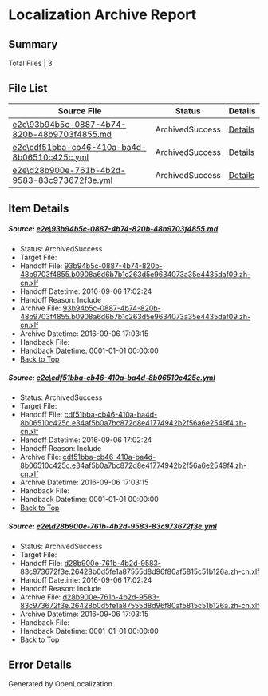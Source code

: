 # <a name='report-top'></a> Localization Archive Report

## Summary
 Total Files | 3

## File List
 Source File | Status | Details 
 ----------- | ------ | ------- 
 [e2e\93b94b5c-0887-4b74-820b-48b9703f4855.md](https://github.com/OpenLocalizationTestOrg/ol-test0/blob/16a7b817ae8c95399d4d693ca6d419d27e960f74/e2e/93b94b5c-0887-4b74-820b-48b9703f4855.md) | ArchivedSuccess | [Details](#ee1a5e59533481a8de96572a71b9685a82509b503)
 [e2e\cdf51bba-cb46-410a-ba4d-8b06510c425c.yml](https://github.com/OpenLocalizationTestOrg/ol-test0/blob/16a7b817ae8c95399d4d693ca6d419d27e960f74/e2e/cdf51bba-cb46-410a-ba4d-8b06510c425c.yml) | ArchivedSuccess | [Details](#be83f0a78a6ecaefd4bf94887f89beb24e3d18765)
 [e2e\d28b900e-761b-4b2d-9583-83c973672f3e.yml](https://github.com/OpenLocalizationTestOrg/ol-test0/blob/16a7b817ae8c95399d4d693ca6d419d27e960f74/e2e/d28b900e-761b-4b2d-9583-83c973672f3e.yml) | ArchivedSuccess | [Details](#7e254ce94840d0600e1747c55432102f4e208e016)

## Item Details
##### <a name='ee1a5e59533481a8de96572a71b9685a82509b503'></a> Source: [e2e\93b94b5c-0887-4b74-820b-48b9703f4855.md](https://github.com/OpenLocalizationTestOrg/ol-test0/blob/16a7b817ae8c95399d4d693ca6d419d27e960f74/e2e/93b94b5c-0887-4b74-820b-48b9703f4855.md)
* Status: ArchivedSuccess
* Target File: 
* Handoff File: [93b94b5c-0887-4b74-820b-48b9703f4855.b0908a6d6b7b1c263d5e9634073a35e4435daf09.zh-cn.xlf](https://github.com/OpenLocalizationTestOrg/ol-test0-handoff/blob/d95c8b3845f79affce11bab8d02fb92e74aa2216/ol-handoff/OpenLocalizationTestOrg/ol-test0-zhcn/ci/ht/93b94b5c-0887-4b74-820b-48b9703f4855.b0908a6d6b7b1c263d5e9634073a35e4435daf09.zh-cn.xlf)
* Handoff Datetime: 2016-09-06 17:02:24
* Handoff Reason: Include
* Archive File: [93b94b5c-0887-4b74-820b-48b9703f4855.b0908a6d6b7b1c263d5e9634073a35e4435daf09.zh-cn.xlf](https://github.com/OpenLocalizationTestOrg/ol-test0-handoff/blob/fb5696b4ca0a15a1bed8a2da5f44044c3c60f103/ol-archive/OpenLocalizationTestOrg/ol-test0-zhcn/ci/ht/93b94b5c-0887-4b74-820b-48b9703f4855.b0908a6d6b7b1c263d5e9634073a35e4435daf09.zh-cn.xlf)
* Archive Datetime: 2016-09-06 17:03:15
* Handback File: 
* Handback Datetime: 0001-01-01 00:00:00
* [Back to Top](#report-top)

##### <a name='be83f0a78a6ecaefd4bf94887f89beb24e3d18765'></a> Source: [e2e\cdf51bba-cb46-410a-ba4d-8b06510c425c.yml](https://github.com/OpenLocalizationTestOrg/ol-test0/blob/16a7b817ae8c95399d4d693ca6d419d27e960f74/e2e/cdf51bba-cb46-410a-ba4d-8b06510c425c.yml)
* Status: ArchivedSuccess
* Target File: 
* Handoff File: [cdf51bba-cb46-410a-ba4d-8b06510c425c.e34af5b0a7bc872d8e41774942b2f56a6e2549f4.zh-cn.xlf](https://github.com/OpenLocalizationTestOrg/ol-test0-handoff/blob/d95c8b3845f79affce11bab8d02fb92e74aa2216/ol-handoff/OpenLocalizationTestOrg/ol-test0-zhcn/ci/ht/cdf51bba-cb46-410a-ba4d-8b06510c425c.e34af5b0a7bc872d8e41774942b2f56a6e2549f4.zh-cn.xlf)
* Handoff Datetime: 2016-09-06 17:02:24
* Handoff Reason: Include
* Archive File: [cdf51bba-cb46-410a-ba4d-8b06510c425c.e34af5b0a7bc872d8e41774942b2f56a6e2549f4.zh-cn.xlf](https://github.com/OpenLocalizationTestOrg/ol-test0-handoff/blob/fb5696b4ca0a15a1bed8a2da5f44044c3c60f103/ol-archive/OpenLocalizationTestOrg/ol-test0-zhcn/ci/ht/cdf51bba-cb46-410a-ba4d-8b06510c425c.e34af5b0a7bc872d8e41774942b2f56a6e2549f4.zh-cn.xlf)
* Archive Datetime: 2016-09-06 17:03:15
* Handback File: 
* Handback Datetime: 0001-01-01 00:00:00
* [Back to Top](#report-top)

##### <a name='7e254ce94840d0600e1747c55432102f4e208e016'></a> Source: [e2e\d28b900e-761b-4b2d-9583-83c973672f3e.yml](https://github.com/OpenLocalizationTestOrg/ol-test0/blob/16a7b817ae8c95399d4d693ca6d419d27e960f74/e2e/d28b900e-761b-4b2d-9583-83c973672f3e.yml)
* Status: ArchivedSuccess
* Target File: 
* Handoff File: [d28b900e-761b-4b2d-9583-83c973672f3e.26428b0d5fe1a87555d8d96f80af5815c51b126a.zh-cn.xlf](https://github.com/OpenLocalizationTestOrg/ol-test0-handoff/blob/d95c8b3845f79affce11bab8d02fb92e74aa2216/ol-handoff/OpenLocalizationTestOrg/ol-test0-zhcn/ci/ht/d28b900e-761b-4b2d-9583-83c973672f3e.26428b0d5fe1a87555d8d96f80af5815c51b126a.zh-cn.xlf)
* Handoff Datetime: 2016-09-06 17:02:24
* Handoff Reason: Include
* Archive File: [d28b900e-761b-4b2d-9583-83c973672f3e.26428b0d5fe1a87555d8d96f80af5815c51b126a.zh-cn.xlf](https://github.com/OpenLocalizationTestOrg/ol-test0-handoff/blob/fb5696b4ca0a15a1bed8a2da5f44044c3c60f103/ol-archive/OpenLocalizationTestOrg/ol-test0-zhcn/ci/ht/d28b900e-761b-4b2d-9583-83c973672f3e.26428b0d5fe1a87555d8d96f80af5815c51b126a.zh-cn.xlf)
* Archive Datetime: 2016-09-06 17:03:15
* Handback File: 
* Handback Datetime: 0001-01-01 00:00:00
* [Back to Top](#report-top)


## Error Details

Generated by OpenLocalization.
